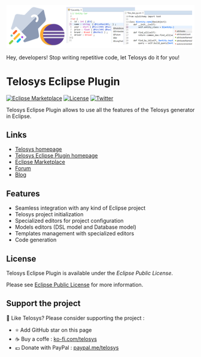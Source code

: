 [![Logo](https://raw.githubusercontent.com/telosys-tools-doc/img/master/telosys-plugin-banner-50.png)](http://www.telosys.org/eclipsePlugin.html)

Hey, developers!   Stop writing repetitive code, let Telosys do it for you!

# Telosys Eclipse Plugin 

[![Eclipse Marketplace](https://img.shields.io/eclipse-marketplace/favorites/telosys-tools)](https://marketplace.eclipse.org/content/telosys-tools)
[![License](https://img.shields.io/badge/License-EPL%202.0-blue.svg)](https://www.eclipse.org/legal/epl-2.0/)
[![Twitter](https://img.shields.io/twitter/follow/telosys?label=Follow&style=social)](https://twitter.com/telosys)

Telosys Eclipse Plugin allows to use all the features of the Telosys generator in Eclipse.


## Links

- [Telosys homepage](http://www.telosys.org)
- [Telosys Eclipse Plugin homepage](http://www.telosys.org/eclipsePlugin.html)
- [Eclipse Marketplace](https://marketplace.eclipse.org/content/telosys-tools)
- [Forum](https://muut.com/telosystools)
- [Blog](http://telosys.blogspot.com/)


## Features

- Seamless integration with any kind of Eclipse project
- Telosys project initialization
- Specialized editors for project configuration 
- Models editors (DSL model and Database model) 
- Templates management with specialized editors 
- Code generation


## License

Telosys Eclipse Plugin is available under the *Eclipse Public License*. 

Please see [Eclipse Public License](https://www.eclipse.org/legal/epl-2.0/) for more information.


## Support the project

:blue_heart: Like Telosys? Please consider supporting the project : 
- :star: Add GitHub star on this page
- :coffee: Buy a coffe : [ko-fi.com/telosys](https://ko-fi.com/telosys)
- :euro: Donate with PayPal : [paypal.me/telosys](https://www.paypal.me/telosys)
